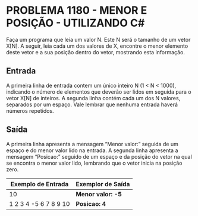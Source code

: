 # PROBLEMA 1180 - MENOR E POSIÇÃO - UTILIZANDO C#

Faça um programa que leia um valor N. Este N será o tamanho de um vetor X[N]. A seguir, leia cada um dos valores de X, encontre o menor elemento deste vetor e a sua posição dentro do vetor, mostrando esta informação.

## Entrada
A primeira linha de entrada contem um único inteiro N (1 < N < 1000), indicando o número de elementos que deverão ser lidos em seguida para o vetor X[N] de inteiros. A segunda linha contém cada um dos N valores, separados por um espaço. Vale lembrar que nenhuma entrada haverá números repetidos.

## Saída
A primeira linha apresenta a mensagem “Menor valor:” seguida de um espaço e do menor valor lido na entrada. A segunda linha apresenta a mensagem “Posicao:” seguido de um espaço e da posição do vetor na qual se encontra o menor valor lido, lembrando que o vetor inicia na posição zero.


| Exemplo de Entrada   | Exemplor de Saída    |
|----------------------|----------------------|
| 10                   | **Menor valor: -5**  |
| 1 2 3 4 -5 6 7 8 9 10| **Posicao: 4**       |



